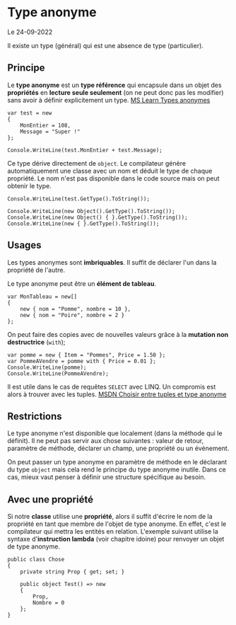 # Type anonyme

Le 24-09-2022

Il existe un type (général) qui est une absence de type (particulier).

## Principe

Le **type anonyme** est un **type référence** qui encapsule dans un objet des **propriétés** en **lecture seule seulement** (on ne peut donc pas les modifier) sans avoir à définir explicitement un type. [MS Learn Types anonymes](https://learn.microsoft.com/fr-fr/dotnet/csharp/fundamentals/types/anonymous-types "MS Learn Types anonymes")
```
var test = new 
{ 
	MonEntier = 108, 
	Message = "Super !" 
};
	
Console.WriteLine(test.MonEntier + test.Message);
```

Ce type dérive directement de `object`. Le compilateur génère automatiquement une classe avec un nom et déduit le type de chaque propriété. Le nom n'est pas disponible dans le code source mais on peut obtenir le type.
```
Console.WriteLine(test.GetType().ToString());

Console.WriteLine(new Object().GetType().ToString());
Console.WriteLine(new Object() { }.GetType().ToString());
Console.WriteLine(new { }.GetType().ToString());
```

## Usages 

Les types anonymes sont **imbriquables**. Il suffit de déclarer l'un dans la propriété de l'autre.

Le type anonyme peut être un **élément de tableau**.
```
var MonTableau = new[] 
{ 
	new { nom = "Pomme", nombre = 10 }, 
	new { nom = "Poire", nombre = 2 }
};
```

On peut faire des copies avec de nouvelles valeurs grâce à la **mutation non destructrice** (`with`);
```
var pomme = new { Item = "Pommes", Price = 1.50 };
var PommeAVendre = pomme with { Price = 0.01 };
Console.WriteLine(pomme);
Console.WriteLine(PommeAVendre);
```

Il est utile dans le cas de requêtes `SELECT` avec LINQ. Un compromis est alors à trouver avec les tuples. [MSDN Choisir entre tuples et type anonyme](https://learn.microsoft.com/fr-fr/dotnet/standard/base-types/choosing-between-anonymous-and-tuple "MSDN Choisir entre tuples et type anonyme")

## Restrictions

Le type anonyme n'est disponible que localement (dans la méthode qui le définit). Il ne peut pas servir aux chose suivantes : valeur de retour, paramètre de méthode, déclarer un champ, une propriété ou un événement.

On peut passer un type anonyme en paramètre de méthode en le déclarant du type `object` mais cela rend le principe du type anonyme inutile. Dans ce cas, mieux vaut penser à définir une structure spécifique au besoin.

## Avec une propriété

Si notre **classe** utilise une **propriété**, alors il suffit d'écrire le nom de la propriété en tant que membre de l'objet de type anonyme. En effet, c'est le compilateur qui mettra les entités en relation. L'exemple suivant utilise la syntaxe d'**instruction lambda** (voir chapitre idoine) pour renvoyer un objet de type anonyme.
```
public class Chose
{
	private string Prop { get; set; }
	
	public object Test() => new
	{
		Prop,
		Nombre = 0
	};
}
```
